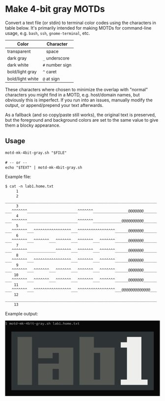 # Make 4-bit gray MOTDs

Convert a text file (or stdin) to terminal color codes using the characters in
table below.  It's primarily intended for making MOTDs for command-line usage,
e.g. `bash`, `ssh`, `gnome-terminal`, etc.  

| Color            | Character       |
| ---------------- | --------------- |
| transparent      | ` ` space       |
| dark gray        | `_` underscore  |
| dark white       | `#` number sign |
| bold/light gray  | `^` caret       |
| bold/light white | `@` at sign     |

These characters where chosen to minimize the overlap with "normal" characters you might find in a MOTD, e.g. host/domain names, but obviously this is imperfect.  If you run into an issues, manually modify the output, or append/prepend your text afterwards.

As a fallback (and so copy/paste still works), the original text is preserved,
but the foreground and background colors are set to the same value to give them
a blocky appearance.



## Usage

```shell
motd-mk-4bit-gray.sh "$FILE"

# -- or --
echo "$TEXT" | motd-mk-4bit-gray.sh
```

Example file:

```text
$ cat -n lab1.home.txt
     1
     2     _____________________________________________________________________
     3     ___^^^^^^^_______________________^^^^^^^________________@@@@@@@______
     4     ___^^^^^^^_______________________^^^^^^^_____________@@@@@@@@@@______
     5     ___^^^^^^^___^^^^^^^^^^^^^^^^^___^^^^^^^^^^^^^^^^^______@@@@@@@______
     6     ___^^^^^^^___^^^^^^^___^^^^^^^___^^^^^^^___^^^^^^^______@@@@@@@______
     7     ___^^^^^^^_____________^^^^^^^___^^^^^^^___^^^^^^^______@@@@@@@______
     8     ___^^^^^^^___^^^^^^^^^^^^^^^^^___^^^^^^^___^^^^^^^______@@@@@@@______
     9     ___^^^^^^^___^^^^^^^___^^^^^^^___^^^^^^^___^^^^^^^______@@@@@@@______
    10     ___^^^^^^^___^^^^^^^___^^^^^^^___^^^^^^^___^^^^^^^______@@@@@@@______
    11     ___^^^^^^^___^^^^^^^^^^^^^^^^^___^^^^^^^^^^^^^^^^^___@@@@@@@@@@@@@___
    12     _____________________________________________________________________
    13
```

Example output:

![lab1](motd-mk-4bit-gray.sh.README.png)
